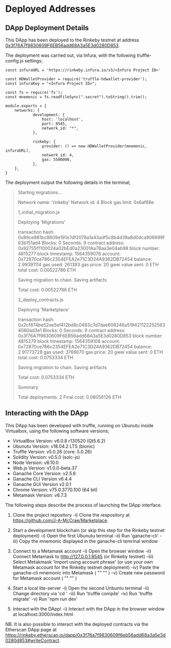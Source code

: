 # Deployed Addresses

## DApp Deployment Details

This DApp has been deployed to the Rinkeby testnet at address [0x3f76A7f9830609F6EB56add68A3a5E3d0280D853](https://rinkeby.etherscan.io/address/0x3f76a7f9830609f6eb56add68a3a5e3d0280d853#code).

The deployment was carried out, via Infura, with the following truffle-config.js settings;

	const infuraURL = 'https://rinkeby.infura.io/v3/<Infura Project ID>'
 
	const HDWalletProvider = require('truffle-hdwallet-provider');
	const infuraKey = "<Infura Project ID>";

	const fs = require('fs');
	const mnemonic = fs.readFileSync(".secret").toString().trim();

	module.exports = {
 		networks: {
    			development: {
      				host: 'localhost',
      				port: 8545,
      				network_id: "*",
    			},

    			rinkeby: {
    				provider: () => new HDWalletProvider(mnemonic, infuraURL),
    				network_id: 4,
    				gas: 5500000,
    			},
		},
	}

The deployment output the following details in the terminal;

>Starting migrations...
> 
>Network name:    'rinkeby'
>Network id:      4
>Block gas limit: 0x6af68e
> 
>1_initial_migration.js
> 
>   Deploying 'Migrations'
> 
>   transaction hash:    0x89ce861bc8609e191e7df2078a1a43adf5c8b4d39a8d0dca906699f63b151ad4
>   Blocks: 0            Seconds: 9
>   contract address:    0x92755f1100024a02bEd0a23001Aa7Baa3e04ab98
>   block number:        4815277
>   block timestamp:     1564359078
>   account:             0x72870ce786c2354EFEA2e71C3D24A9362DB72454
>   balance:             2.99391114
>   gas used:            261393
>   gas price:           20 gwei
>   value sent:          0 ETH
>   total cost:          0.00522786 ETH
> 
> 
>   Saving migration to chain.
>   Saving artifacts
> 
>   Total cost:          0.00522786 ETH
> 
> 
>2_deploy_contracts.js
> 
>   Deploying 'Marketplace'
> 
>   transaction hash:    0x2cf874be52ee5ef412bd8c0483c7d7dae608246a5194211222525634060ad3e1
>   Blocks: 0            Seconds: 9
>   contract address:    0x3f76A7f9830609F6EB56add68A3a5E3d0280D853
>  block number:        4815279
>   block timestamp:     1564359108
>   account:             0x72870ce786c2354EFEA2e71C3D24A9362DB72454
>   balance:             2.91773728
>   gas used:            3766670
>   gas price:           20 gwei
>   value sent:          0 ETH
>   total cost:          0.0753334 ETH
> 
> 
>   Saving migration to chain.
>   Saving artifacts
> 
>   Total cost:           0.0753334 ETH
> 
> 
>Summary
> 
>Total deployments:   2
>Final cost:          0.08056126 ETH

## Interacting with the DApp

This DApp has been developed with truffle, running on Ubunutu inside Virtualbox, using the following software versions;

* VirtualBox Version: v6.0.8 r130520 (Qt5.6.2)
* Ubunutu Version: v18.04.2 LTS (bionic)
* Truffle Version: v5.0.26 (core: 5.0.26)
* Solidity Version: v0.5.0 (solc-js)
* Node Version: v8.10.0
* Web.js Version: v1.0.0-beta.37
* Ganache Core Version: v2.5.6
* Ganache CLI Version v6.4.4
* Ganache GUI Version v2.0.1
* Chrome Version: v75.0.3770.100 (64 bit)
* Metamask Version: v6.7.3

The following steps describe the process of launching the DApp interface.

1. Clone the project repository 
-i) Clone the respository at https://github.com/J-A-McCrae/Marketplace.

2. Start a development blockchain (or skip this step for the Rinkeby testnet deployment)
-i) Open the first Ubunutu terminal
-ii) Run 'ganache-cli'
-iii) Copy the mnemonic displayed in the ganache-cli temrinal window

3. Connect to a Metamask account 
-i) Open the browser window
-ii) Connect Metamask to http://127.0.0.1:8545 (or Rinkeby testnet)
-iii) Select Metakmask 'Import using account phrase' (or use your own Metamask account for the Rinkeby testnet deployment)
-iv) Paste the ganache-cli mnemonic into Metamask ( "" "" )
-v) Create new password for Metamask account ( "" "" )

4. Start a local lite-server 
-i) Open the second Unbuntu terminal
-ii) Change directory via 'cd <project directory>'
-iii) Run 'truffle compile'
-iv) Run 'truffle migrate'
-v) Run 'npm run dev'

5. Interact with the DApp!
-i) Interact with the DApp in the browser window at localhost:3000/index.html

NB. It is also possible to interact with the deployed contracts via the Etherscan DApp page at https://rinkeby.etherscan.io/dapp/0x3f76a7f9830609f6eb56add68a3a5e3d0280d853#writeContract.














